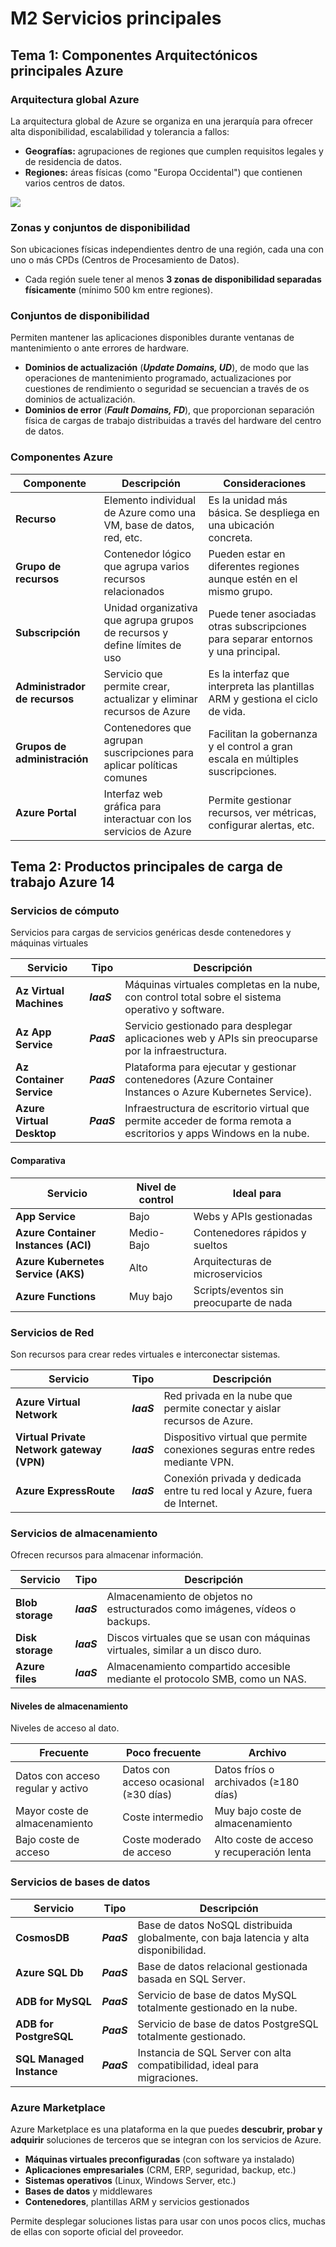 # M2 Servicios principales

## Tema 1: Componentes Arquitectónicos principales Azure

### Arquitectura global Azure

La arquitectura global de Azure se organiza en una jerarquía para ofrecer alta disponibilidad, escalabilidad y tolerancia a fallos:

- **Geografías:** agrupaciones de regiones que cumplen requisitos legales y de residencia de datos.
- **Regiones:** áreas físicas (como "Europa Occidental") que contienen varios centros de datos.

![](../assets/arquitecturas-azure.png)

### Zonas y conjuntos de disponibilidad

Son ubicaciones físicas independientes dentro de una región, cada una con uno o más CPDs (Centros de Procesamiento de Datos).

- Cada región suele tener al menos **3 zonas de disponibilidad separadas físicamente** (mínimo 500 km entre regiones).

### Conjuntos de disponibilidad

Permiten mantener las aplicaciones disponibles durante ventanas de mantenimiento o ante errores de hardware.

- **Dominios de actualización** (**_Update Domains, UD_**), de modo que las operaciones de mantenimiento programado, actualizaciones por cuestiones de rendimiento o seguridad se secuencian a través de os dominios de actualización.
- **Dominios de error** (**_Fault Domains, FD_**), que proporcionan separación física de cargas de trabajo distribuidas a través del hardware del centro de datos.

### Componentes Azure

| Componente                    | Descripción                                                               | Consideraciones                                                                   |
| ----------------------------- | ------------------------------------------------------------------------- | --------------------------------------------------------------------------------- |
| **Recurso**                   | Elemento individual de Azure como una VM, base de datos, red, etc.        | Es la unidad más básica. Se despliega en una ubicación concreta.                  |
| **Grupo de recursos**         | Contenedor lógico que agrupa varios recursos relacionados                 | Pueden estar en diferentes regiones aunque estén en el mismo grupo.               |
| **Subscripción**              | Unidad organizativa que agrupa grupos de recursos y define límites de uso | Puede tener asociadas otras subscripciones para separar entornos y una principal. |
| **Administrador de recursos** | Servicio que permite crear, actualizar y eliminar recursos de Azure       | Es la interfaz que interpreta las plantillas ARM y gestiona el ciclo de vida.     |
| **Grupos de administración**  | Contenedores que agrupan suscripciones para aplicar políticas comunes     | Facilitan la gobernanza y el control a gran escala en múltiples suscripciones.    |
| **Azure Portal**              | Interfaz web gráfica para interactuar con los servicios de Azure          | Permite gestionar recursos, ver métricas, configurar alertas, etc.                |

## Tema 2: Productos principales de carga de trabajo Azure 14

### Servicios de cómputo

Servicios para cargas de servicios genéricas desde contenedores y máquinas virtuales

| Servicio                  | Tipo       | Descripción                                                                                                        |
| ------------------------- | ---------- | ------------------------------------------------------------------------------------------------------------------ |
| **Az Virtual Machines**   | **_IaaS_** | Máquinas virtuales completas en la nube, con control total sobre el sistema operativo y software.                  |
| **Az App Service**        | **_PaaS_** | Servicio gestionado para desplegar aplicaciones web y APIs sin preocuparse por la infraestructura.                 |
| **Az Container Service**  | **_PaaS_** | Plataforma para ejecutar y gestionar contenedores (Azure Container Instances o Azure Kubernetes Service).          |
| **Azure Virtual Desktop** | **_PaaS_** | Infraestructura de escritorio virtual que permite acceder de forma remota a escritorios y apps Windows en la nube. |

#### Comparativa

| Servicio                            | Nivel de control | Ideal para                              |
| ----------------------------------- | ---------------- | --------------------------------------- |
| **App Service**                     | Bajo             | Webs y APIs gestionadas                 |
| **Azure Container Instances (ACI)** | Medio-Bajo       | Contenedores rápidos y sueltos          |
| **Azure Kubernetes Service (AKS)**  | Alto             | Arquitecturas de microservicios         |
| **Azure Functions**                 | Muy bajo         | Scripts/eventos sin preocuparte de nada |

### Servicios de Red

Son recursos para crear redes virtuales e interconectar sistemas.

| Servicio                                  | Tipo       | Descripción                                                                  |
| ----------------------------------------- | ---------- | ---------------------------------------------------------------------------- |
| **Azure Virtual Network**                 | **_IaaS_** | Red privada en la nube que permite conectar y aislar recursos de Azure.      |
| **Virtual Private Network gateway (VPN)** | **_IaaS_** | Dispositivo virtual que permite conexiones seguras entre redes mediante VPN. |
| **Azure ExpressRoute**                    | **_IaaS_** | Conexión privada y dedicada entre tu red local y Azure, fuera de Internet.   |

### Servicios de almacenamiento

Ofrecen recursos para almacenar información.

| Servicio         | Tipo       | Descripción                                                                 |
|------------------|------------|-----------------------------------------------------------------------------|
| **Blob storage** | **_IaaS_** | Almacenamiento de objetos no estructurados como imágenes, vídeos o backups. |
| **Disk storage** | **_IaaS_** | Discos virtuales que se usan con máquinas virtuales, similar a un disco duro.|
| **Azure files**  | **_IaaS_** | Almacenamiento compartido accesible mediante el protocolo SMB, como un NAS. |

#### Niveles de almacenamiento

Niveles de acceso al dato.

| Frecuente                         | Poco frecuente                        | Archivo                                   |
| --------------------------------- | ------------------------------------- | ----------------------------------------- |
| Datos con acceso regular y activo | Datos con acceso ocasional (≥30 días) | Datos fríos o archivados (≥180 días)      |
| Mayor coste de almacenamiento     | Coste intermedio                      | Muy bajo coste de almacenamiento          |
| Bajo coste de acceso              | Coste moderado de acceso              | Alto coste de acceso y recuperación lenta |

### Servicios de bases de datos

| Servicio                 | Tipo       | Descripción                                                                           |
| ------------------------ | ---------- | ------------------------------------------------------------------------------------- |
| **CosmosDB**             | **_PaaS_** | Base de datos NoSQL distribuida globalmente, con baja latencia y alta disponibilidad. |
| **Azure SQL Db**         | **_PaaS_** | Base de datos relacional gestionada basada en SQL Server.                             |
| **ADB for MySQL**        | **_PaaS_** | Servicio de base de datos MySQL totalmente gestionado en la nube.                     |
| **ADB for PostgreSQL**   | **_PaaS_** | Servicio de base de datos PostgreSQL totalmente gestionado.                           |
| **SQL Managed Instance** | **_PaaS_** | Instancia de SQL Server con alta compatibilidad, ideal para migraciones.              |

### Azure Marketplace

Azure Marketplace es una plataforma en la que puedes **descubrir, probar y adquirir** soluciones de terceros que se integran con los servicios de Azure.

- **Máquinas virtuales preconfiguradas** (con software ya instalado)
- **Aplicaciones empresariales** (CRM, ERP, seguridad, backup, etc.)
- **Sistemas operativos** (Linux, Windows Server, etc.)
- **Bases de datos** y middlewares
- **Contenedores**, plantillas ARM y servicios gestionados

Permite desplegar soluciones listas para usar con unos pocos clics, muchas de ellas con soporte oficial del proveedor.
